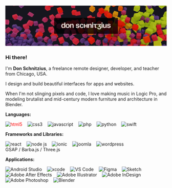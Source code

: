 ![Don Schnitzius Github Header](https://raw.githubusercontent.com/don1138/don1138/master/github-header.jpg)

### Hi there!

I'm **Don Schnitzius**, a freelance remote designer, developer, and teacher from Chicago, USA.

I design and build beautiful interfaces for apps and websites.

When I'm not slinging pixels and code, I love making music in Logic Pro, and modeling brutalist and mid-century modern furniture and architecture in Blender.

**Languages:**

<img src='https://cdn.jsdelivr.net/npm/simple-icons@3.0.1/icons/html5.svg' alt='html5' height='24' style="color: red">&nbsp;&nbsp;&nbsp;
<img src='https://cdn.jsdelivr.net/npm/simple-icons@3.0.1/icons/css3.svg' alt='css3' height='24'>&nbsp;&nbsp;&nbsp;
<img src='https://cdn.jsdelivr.net/npm/simple-icons@3.0.1/icons/javascript.svg' alt='javascript' height='24'>&nbsp;&nbsp;&nbsp;
<img src='https://cdn.jsdelivr.net/npm/simple-icons@3.0.1/icons/php.svg' alt='php' height='24'>&nbsp;&nbsp;&nbsp;
<img src='https://cdn.jsdelivr.net/npm/simple-icons@3.0.1/icons/python.svg' alt='python' height='24'>&nbsp;&nbsp;&nbsp;
<img src='https://cdn.jsdelivr.net/npm/simple-icons@3.0.1/icons/swift.svg' alt='swift' height='24'>

**Frameworks and Libraries:**

<img src='https://cdn.jsdelivr.net/npm/simple-icons@3.0.1/icons/react.svg' alt='react' height='24'>&nbsp;&nbsp;&nbsp;
<img src='https://cdn.jsdelivr.net/npm/simple-icons@3.0.1/icons/node-dot-js.svg' alt='node js' height='24'>&nbsp;&nbsp;&nbsp;
<img src='https://cdn.jsdelivr.net/npm/simple-icons@3.0.1/icons/ionic.svg' alt='ionic' height='24'>&nbsp;&nbsp;&nbsp;
<img src='https://cdn.jsdelivr.net/npm/simple-icons@3.0.1/icons/joomla.svg' alt='joomla' height='24'>&nbsp;&nbsp;&nbsp;
<img src='https://cdn.jsdelivr.net/npm/simple-icons@3.0.1/icons/wordpress.svg' alt='wordpress' height='24'>  
GSAP / Barba.js / Three.js

**Applications:**

<img src='https://cdn.jsdelivr.net/npm/simple-icons@3.0.1/icons/androidstudio.svg' alt='Android Studio' height='24'>&nbsp;&nbsp;&nbsp;
<img src='https://cdn.jsdelivr.net/npm/simple-icons@3.0.1/icons/xcode.svg' alt='xcode' height='24'>&nbsp;&nbsp;&nbsp;
<img src='https://cdn.jsdelivr.net/npm/simple-icons@3.0.1/icons/visualstudiocode.svg' alt='VS Code' height='24'>&nbsp;&nbsp;&nbsp;
<img src='https://cdn.jsdelivr.net/npm/simple-icons@3.0.1/icons/figma.svg' alt='Figma' height='24'>&nbsp;&nbsp;&nbsp;
<img src='https://cdn.jsdelivr.net/npm/simple-icons@3.0.1/icons/sketch.svg' alt='Sketch' height='24'>&nbsp;&nbsp;&nbsp;
<img src='https://cdn.jsdelivr.net/npm/simple-icons@3.0.1/icons/adobeaftereffects.svg' alt='Adobe After Effects' height='24'>&nbsp;&nbsp;&nbsp;
<img src='https://cdn.jsdelivr.net/npm/simple-icons@3.0.1/icons/adobeillustrator.svg' alt='Adobe Illustrator' height='24'>&nbsp;&nbsp;&nbsp;
<img src='https://cdn.jsdelivr.net/npm/simple-icons@3.0.1/icons/adobeindesign.svg' alt='Adobe InDesign' height='24'>&nbsp;&nbsp;&nbsp;
<img src='https://cdn.jsdelivr.net/npm/simple-icons@3.0.1/icons/adobephotoshop.svg' alt='Adobe Photoshop' height='24'>&nbsp;&nbsp;&nbsp;
<img src='https://cdn.jsdelivr.net/npm/simple-icons@3.0.1/icons/blender.svg' alt='Blender' height='24'>
